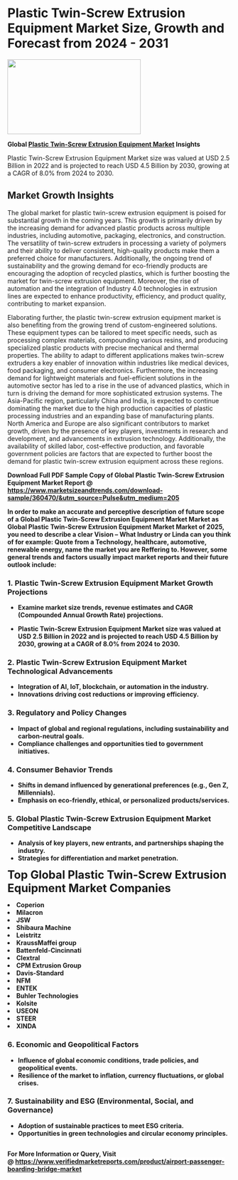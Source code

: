<H1>Plastic Twin-Screw Extrusion Equipment Market Size, Growth and Forecast from 2024 - 2031</H1><img class="aligncenter size-medium wp-image-584254" src="https://thirdeyenews.in/wp-content/uploads/2024/09/Global-Market-Research-300x168.jpeg" alt="" width="300" height="168" /><p><strong>Global&nbsp;<a href="https://www.marketsizeandtrends.com/download-sample/360470/&amp;utm_source=Pulse&amp;utm_medium=205">Plastic Twin-Screw Extrusion Equipment Market</a> Insights</strong></p><p>Plastic Twin-Screw Extrusion Equipment Market size was valued at USD 2.5 Billion in 2022 and is projected to reach USD 4.5 Billion by 2030, growing at a CAGR of 8.0% from 2024 to 2030.</p><p><h2>Market Growth Insights</h2> <p>The global market for plastic twin-screw extrusion equipment is poised for substantial growth in the coming years. This growth is primarily driven by the increasing demand for advanced plastic products across multiple industries, including automotive, packaging, electronics, and construction. The versatility of twin-screw extruders in processing a variety of polymers and their ability to deliver consistent, high-quality products make them a preferred choice for manufacturers. Additionally, the ongoing trend of sustainability and the growing demand for eco-friendly products are encouraging the adoption of recycled plastics, which is further boosting the market for twin-screw extrusion equipment. Moreover, the rise of automation and the integration of Industry 4.0 technologies in extrusion lines are expected to enhance productivity, efficiency, and product quality, contributing to market expansion.</p> <p><strong></strong></p> <p>Elaborating further, the plastic twin-screw extrusion equipment market is also benefiting from the growing trend of custom-engineered solutions. These equipment types can be tailored to meet specific needs, such as processing complex materials, compounding various resins, and producing specialized plastic products with precise mechanical and thermal properties. The ability to adapt to different applications makes twin-screw extruders a key enabler of innovation within industries like medical devices, food packaging, and consumer electronics. Furthermore, the increasing demand for lightweight materials and fuel-efficient solutions in the automotive sector has led to a rise in the use of advanced plastics, which in turn is driving the demand for more sophisticated extrusion systems. The Asia-Pacific region, particularly China and India, is expected to continue dominating the market due to the high production capacities of plastic processing industries and an expanding base of manufacturing plants. North America and Europe are also significant contributors to market growth, driven by the presence of key players, investments in research and development, and advancements in extrusion technology. Additionally, the availability of skilled labor, cost-effective production, and favorable government policies are factors that are expected to further boost the demand for plastic twin-screw extrusion equipment across these regions.</p> <p><strong></p><p><span class=""><strong>Download Full PDF Sample Copy of Global Plastic Twin-Screw Extrusion Equipment Market Report</strong> @ <a href="https://www.marketsizeandtrends.com/download-sample/360470/&amp;utm_source=Pulse&amp;utm_medium=205" target="_blank">https://www.marketsizeandtrends.com/download-sample/360470/&amp;utm_source=Pulse&amp;utm_medium=205</a></span></p><p>In order to make an accurate and perceptive description of future scope of a Global&nbsp;Plastic Twin-Screw Extrusion Equipment Market Market as Global&nbsp;Plastic Twin-Screw Extrusion Equipment Market Market of 2025, you need to describe a clear Vision &ndash; What Industry or Linda can you think of for example: Quote from a Technology, healthcare, automotive, renewable energy, name the market you are Reffering to. However, some general trends and factors usually impact market reports and their future outlook include:</p><h3>1.&nbsp;<strong>Plastic Twin-Screw Extrusion Equipment Market Growth Projections</strong></h3><ul><li>Examine market size trends, revenue estimates and CAGR (Compounded Annual Growth Rate) projections.</li><li><p>Plastic Twin-Screw Extrusion Equipment Market size was valued at USD 2.5 Billion in 2022 and is projected to reach USD 4.5 Billion by 2030, growing at a CAGR of 8.0% from 2024 to 2030.</p></li></ul><h3>2.&nbsp;<strong>Plastic Twin-Screw Extrusion Equipment Market Technological Advancements</strong></h3><ul><li>Integration of AI, IoT, blockchain, or automation in the industry.</li><li>Innovations driving cost reductions or improving efficiency.</li></ul><h3>3.&nbsp;<strong>Regulatory and Policy Changes</strong></h3><ul><li>Impact of global and regional regulations, including sustainability and carbon-neutral goals.</li><li>Compliance challenges and opportunities tied to government initiatives.</li></ul><h3>4.&nbsp;<strong>Consumer Behavior Trends</strong></h3><ul><li>Shifts in demand influenced by generational preferences (e.g., Gen Z, Millennials).</li><li>Emphasis on eco-friendly, ethical, or personalized products/services.</li></ul><h3>5.&nbsp;<strong>Global Plastic Twin-Screw Extrusion Equipment Market Competitive Landscape</strong></h3><ul><li>Analysis of key players, new entrants, and partnerships shaping the industry.</li><li>Strategies for differentiation and market penetration.</li></ul><p data-pm-slice="1 1 []"><span style="color: inherit; font-family: inherit; font-size: 25px;">Top Global Plastic Twin-Screw Extrusion Equipment Market Companies</span></p><div class="" data-test-id=""><p><li>Coperion</li><li> Milacron</li><li> JSW</li><li> Shibaura Machine</li><li> Leistritz</li><li> KraussMaffei group</li><li> Battenfeld-Cincinnati</li><li> Clextral</li><li> CPM Extrusion Group</li><li> Davis-Standard</li><li> NFM</li><li> ENTEK</li><li> Buhler Technologies</li><li> Kolsite</li><li> USEON</li><li> STEER</li><li> XINDA</li></p></div><h3>6.&nbsp;<strong>Economic and Geopolitical Factors</strong></h3><ul><li>Influence of global economic conditions, trade policies, and geopolitical events.</li><li>Resilience of the market to inflation, currency fluctuations, or global crises.</li></ul><h3>7.&nbsp;<strong>Sustainability and ESG (Environmental, Social, and Governance)</strong></h3><ul><li>Adoption of sustainable practices to meet ESG criteria.</li><li>Opportunities in green technologies and circular economy principles.</li></ul><h2><strong style="font-size: 14px;">For More Information or Query, Visit @&nbsp;</strong><a style="background-color: #ffffff; font-size: 14px;" href="https://www.marketsizeandtrends.com/report/plastic-twin-screw-extrusion-equipment-market/" target="_blank">https://www.verifiedmarketreports.com/product/airport-passenger-boarding-bridge-market</a></h2>
